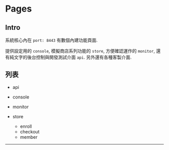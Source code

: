 
# Pages

## Intro

系統核心內在 `port: 8443` 有數個內建功能頁面.

提供設定用的 `console`, 模擬商店系列功能的 `store`, 方便確認運作的 `monitor`, 還有純文字的後台控制與開發測試介面 `api`. 另外還有各種客製介面.

## 列表

- api

- console

- monitor

- store
  - enroll
  - checkout
  - member

 
 ---
